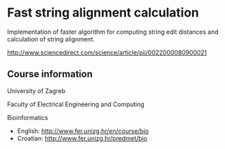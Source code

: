 # Fast string alignment calculation

Implementation of faster algorithm for computing string edit distances and calculation of string alignment.

http://www.sciencedirect.com/science/article/pii/0022000080900021

Course information
------------------
University of Zagreb

Faculty of Electrical Engineering and Computing

Bioinformatics

* English: http://www.fer.unizg.hr/en/course/bio
* Croatian: http://www.fer.unizg.hr/predmet/bio